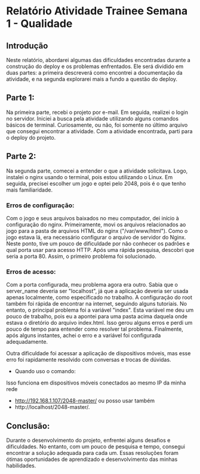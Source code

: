 # Relatório Atividade Trainee Semana 1 - Qualidade

## Introdução
Neste relatório, abordarei algumas das dificuldades encontradas durante a construção do deploy e os problemas enfrentados. Ele será dividido em duas partes: a primeira descreverá como encontrei a documentação da atividade, e na segunda explorarei mais a fundo a questão do deploy.

## Parte 1:
Na primeira parte, recebi o projeto por e-mail. Em seguida, realizei o login no servidor. Iniciei a busca pela atividade utilizando alguns comandos básicos de terminal. Curiosamente, ou não, foi somente no último arquivo que consegui encontrar a atividade. Com a atividade encontrada, parti para o deploy do projeto.

## Parte 2:
Na segunda parte, comecei a entender o que a atividade solicitava. Logo, instalei o nginx usando o terminal, pois estou utilizando o Linux. Em seguida, precisei escolher um jogo e optei pelo 2048, pois é o que tenho mais familiaridade.

### Erros de configuração:
Com o jogo e seus arquivos baixados no meu computador, dei início à configuração do nginx. Primeiramente, movi os arquivos relacionados ao jogo para a pasta de arquivos HTML do nginx ("/var/www/html"). Como o jogo estava lá, era necessário configurar o arquivo de servidor do Nginx. Neste ponto, tive um pouco de dificuldade por não conhecer os padrões e qual porta usar para acesso HTTP. Após uma rápida pesquisa, descobri que seria a porta 80. Assim, o primeiro problema foi solucionado.

### Erros de acesso:
Com a porta configurada, meu problema agora era outro. Sabia que o server_name deveria ser "localhost", já que a aplicação deveria ser usada apenas localmente, como especificado no trabalho. A configuração do root também foi rápida de encontrar na internet, seguindo alguns tutoriais. No entanto, o principal problema foi a variável "index". Esta variável me deu um pouco de trabalho, pois eu a apontei para uma pasta acima daquela onde estava o diretório do arquivo index.html. Isso gerou alguns erros e perdi um pouco de tempo para entender como resolver tal problema. Finalmente, após alguns instantes, achei o erro e a variável foi configurada adequadamente.

Outra dificuldade foi acessar a aplicação de dispositivos móveis, mas esse erro foi rapidamente resolvido com conversas e trocas de dúvidas.

- Quando uso o comando:

Isso funciona em dispositivos móveis conectados ao mesmo IP da minha rede
- http://192.168.1.107/2048-master/
ou posso usar também
- http://localhost/2048-master/.

## Conclusão:
Durante o desenvolvimento do projeto, enfrentei alguns desafios e dificuldades. No entanto, com um pouco de pesquisa e tempo, consegui encontrar a solução adequada para cada um. Essas resoluções foram ótimas oportunidades de aprendizado e desenvolvimento das minhas habilidades.
